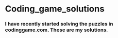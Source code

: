 # Coding_game_solutions

### I have recently started solving the puzzles in codinggame.com. These are my solutions.
